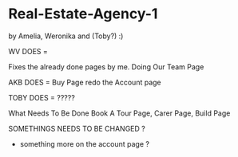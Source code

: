 # Real-Estate-Agency-1
by Amelia, Weronika and (Toby?) :)

WV DOES =

Fixes the already done pages by me.
Doing Our Team Page

AKB DOES = 
Buy Page
redo the Account page

TOBY DOES = 
?????

What Needs To Be Done
Book A Tour Page, Carer Page, Build Page

SOMETHINGS NEEDS TO BE CHANGED ?
- something more on the account page ?

